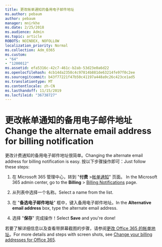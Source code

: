 ```yaml
---
title: 更改帐单通知的备用电子邮件地址
ms.author: pebaum
author: pebaum
manager: mnirkhe
ms.date: 2/25/2018
ms.audience: Admin
ms.topic: article
ROBOTS: NOINDEX, NOFOLLOW
localization_priority: Normal
ms.collection: Adm_O365
ms.custom:
- "64"
- "1200012"
ms.assetid: efa5316c-42c7-461c-b2ab-53d23e0a6d22
ms.openlocfilehash: 4cb14da2358c4c97814b881de63214fe97f0c2ee
ms.sourcegitcommit: b43f77221f47b50c41197a448a9c26c423ce1ad5
ms.translationtype: MT
ms.contentlocale: zh-CN
ms.lasthandoff: 11/15/2019
ms.locfileid: "36738727"
---
```

# <a name="change-the-alternate-email-address-for-billing-notification"></a><span data-ttu-id="5dbab-102">更改帐单通知的备用电子邮件地址</span><span class="sxs-lookup"><span data-stu-id="5dbab-102">Change the alternate email address for billing notification</span></span>

<span data-ttu-id="5dbab-103">更改计费通知的备用电子邮件地址很简单。</span><span class="sxs-lookup"><span data-stu-id="5dbab-103">Changing the alternate email address for billing notification is easy.</span></span> <span data-ttu-id="5dbab-104">按以下步骤操作即可：</span><span class="sxs-lookup"><span data-stu-id="5dbab-104">Just follow these steps:</span></span>
  
1. <span data-ttu-id="5dbab-105">在 Microsoft 365 管理中心，转到 "**付费** \>[帐单通知](https://go.microsoft.com/fwlink/p/?linkid=853212)" 页面。  </span><span class="sxs-lookup"><span data-stu-id="5dbab-105">In the Microsoft 365 admin center, go to the **Billing** \>  [Billing Notifications](https://go.microsoft.com/fwlink/p/?linkid=853212) page.</span></span>

2. <span data-ttu-id="5dbab-106">从列表中选择一个名称。</span><span class="sxs-lookup"><span data-stu-id="5dbab-106">Select a name from the list.</span></span>

3. <span data-ttu-id="5dbab-107">在 "**备选电子邮件地址**" 框中，键入备用电子邮件地址。</span><span class="sxs-lookup"><span data-stu-id="5dbab-107">In the **Alternative email address** box, type the alternate email address.</span></span>

4. <span data-ttu-id="5dbab-108">选择 "**保存**" 完成操作！</span><span class="sxs-lookup"><span data-stu-id="5dbab-108">Select **Save** and you're done!</span></span>

<span data-ttu-id="5dbab-109">若要了解详细信息以及查看带屏幕截图的步骤，请参阅[更改 Office 365 的帐单地址](https://docs.microsoft.com/office365/admin/subscriptions-and-billing/change-your-billing-addresses)。</span><span class="sxs-lookup"><span data-stu-id="5dbab-109">For more details and steps with screen shots, see [Change your billing addresses for Office 365](https://docs.microsoft.com/office365/admin/subscriptions-and-billing/change-your-billing-addresses).</span></span>
  